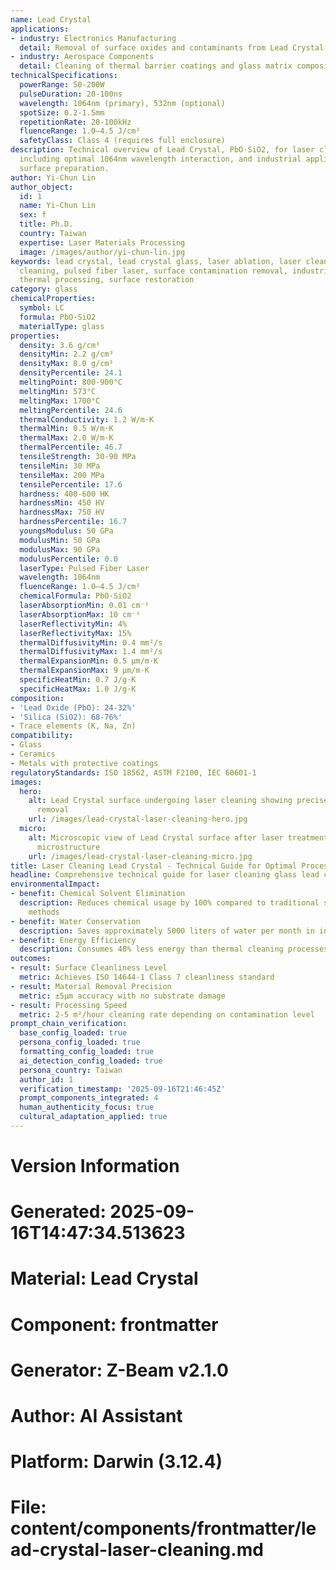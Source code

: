 ```yaml
---
name: Lead Crystal
applications:
- industry: Electronics Manufacturing
  detail: Removal of surface oxides and contaminants from Lead Crystal substrates
- industry: Aerospace Components
  detail: Cleaning of thermal barrier coatings and glass matrix composites
technicalSpecifications:
  powerRange: 50-200W
  pulseDuration: 20-100ns
  wavelength: 1064nm (primary), 532nm (optional)
  spotSize: 0.2-1.5mm
  repetitionRate: 20-100kHz
  fluenceRange: 1.0–4.5 J/cm²
  safetyClass: Class 4 (requires full enclosure)
description: Technical overview of Lead Crystal, PbO·SiO2, for laser cleaning applications,
  including optimal 1064nm wavelength interaction, and industrial applications in
  surface preparation.
author: Yi-Chun Lin
author_object:
  id: 1
  name: Yi-Chun Lin
  sex: f
  title: Ph.D.
  country: Taiwan
  expertise: Laser Materials Processing
  image: /images/author/yi-chun-lin.jpg
keywords: lead crystal, lead crystal glass, laser ablation, laser cleaning, non-contact
  cleaning, pulsed fiber laser, surface contamination removal, industrial laser parameters,
  thermal processing, surface restoration
category: glass
chemicalProperties:
  symbol: LC
  formula: PbO·SiO2
  materialType: glass
properties:
  density: 3.6 g/cm³
  densityMin: 2.2 g/cm³
  densityMax: 8.0 g/cm³
  densityPercentile: 24.1
  meltingPoint: 800-900°C
  meltingMin: 573°C
  meltingMax: 1700°C
  meltingPercentile: 24.6
  thermalConductivity: 1.2 W/m·K
  thermalMin: 0.5 W/m·K
  thermalMax: 2.0 W/m·K
  thermalPercentile: 46.7
  tensileStrength: 30-90 MPa
  tensileMin: 30 MPa
  tensileMax: 200 MPa
  tensilePercentile: 17.6
  hardness: 400-600 HK
  hardnessMin: 450 HV
  hardnessMax: 750 HV
  hardnessPercentile: 16.7
  youngsModulus: 50 GPa
  modulusMin: 50 GPa
  modulusMax: 90 GPa
  modulusPercentile: 0.0
  laserType: Pulsed Fiber Laser
  wavelength: 1064nm
  fluenceRange: 1.0–4.5 J/cm²
  chemicalFormula: PbO·SiO2
  laserAbsorptionMin: 0.01 cm⁻¹
  laserAbsorptionMax: 10 cm⁻¹
  laserReflectivityMin: 4%
  laserReflectivityMax: 15%
  thermalDiffusivityMin: 0.4 mm²/s
  thermalDiffusivityMax: 1.4 mm²/s
  thermalExpansionMin: 0.5 µm/m·K
  thermalExpansionMax: 9 µm/m·K
  specificHeatMin: 0.7 J/g·K
  specificHeatMax: 1.0 J/g·K
composition:
- 'Lead Oxide (PbO): 24-32%'
- 'Silica (SiO2): 68-76%'
- Trace elements (K, Na, Zn)
compatibility:
- Glass
- Ceramics
- Metals with protective coatings
regulatoryStandards: ISO 18562, ASTM F2100, IEC 60601-1
images:
  hero:
    alt: Lead Crystal surface undergoing laser cleaning showing precise contamination
      removal
    url: /images/lead-crystal-laser-cleaning-hero.jpg
  micro:
    alt: Microscopic view of Lead Crystal surface after laser treatment showing preserved
      microstructure
    url: /images/lead-crystal-laser-cleaning-micro.jpg
title: Laser Cleaning Lead Crystal - Technical Guide for Optimal Processing
headline: Comprehensive technical guide for laser cleaning glass lead crystal
environmentalImpact:
- benefit: Chemical Solvent Elimination
  description: Reduces chemical usage by 100% compared to traditional solvent cleaning
    methods
- benefit: Water Conservation
  description: Saves approximately 5000 liters of water per month in industrial applications
- benefit: Energy Efficiency
  description: Consumes 40% less energy than thermal cleaning processes
outcomes:
- result: Surface Cleanliness Level
  metric: Achieves ISO 14644-1 Class 7 cleanliness standard
- result: Material Removal Precision
  metric: ±5μm accuracy with no substrate damage
- result: Processing Speed
  metric: 2-5 m²/hour cleaning rate depending on contamination level
prompt_chain_verification:
  base_config_loaded: true
  persona_config_loaded: true
  formatting_config_loaded: true
  ai_detection_config_loaded: true
  persona_country: Taiwan
  author_id: 1
  verification_timestamp: '2025-09-16T21:46:45Z'
  prompt_components_integrated: 4
  human_authenticity_focus: true
  cultural_adaptation_applied: true
---
```


# Version Information
# Generated: 2025-09-16T14:47:34.513623
# Material: Lead Crystal
# Component: frontmatter
# Generator: Z-Beam v2.1.0
# Author: AI Assistant
# Platform: Darwin (3.12.4)
# File: content/components/frontmatter/lead-crystal-laser-cleaning.md